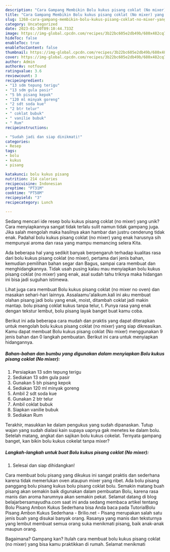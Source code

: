 ```yaml
---
description: "Cara Gampang Membikin Bolu kukus pisang coklat (No mixer) yang Lezat Sekali"
title: "Cara Gampang Membikin Bolu kukus pisang coklat (No mixer) yang Lezat Sekali"
slug: 1268-cara-gampang-membikin-bolu-kukus-pisang-coklat-no-mixer-yang-lezat-sekali
category: Uncategorized
date: 2023-01-30T09:10:44.733Z
image: https://img-global.cpcdn.com/recipes/3b22bc605e2db49b/680x482cq70/bolu-kukus-pisang-coklat-no-mixer-foto-resep-utama.jpg
hideToc: false
enableToc: true
enableTocContent: false
thumbnail: https://img-global.cpcdn.com/recipes/3b22bc605e2db49b/680x482cq70/bolu-kukus-pisang-coklat-no-mixer-foto-resep-utama.jpg
cover: https://img-global.cpcdn.com/recipes/3b22bc605e2db49b/680x482cq70/bolu-kukus-pisang-coklat-no-mixer-foto-resep-utama.jpg
author: Admin
authorAv: notfound
ratingvalue: 3.6
reviewcount: 3
recipeingredient:
- "13 sdm tepung terigu"
- "13 sdm gula pasir"
- "5 bh pisang kepok"
- "120 ml minyak goreng"
- "2 sdt soda kue"
- "2 btr telur"
- " coklat bubuk"
- " vanilie bubuk"
- " Rum"
recipeinstructions:

- "Sudah jadi dan siap dinikmati!"
categories:
- Resep
tags:
- bolu
- kukus
- pisang

katakunci: bolu kukus pisang 
nutrition: 214 calories
recipecuisine: Indonesian
preptime: "PT31M"
cooktime: "PT58M"
recipeyield: "3"
recipecategory: Lunch

---
```





Sedang mencari ide resep bolu kukus pisang coklat (no mixer) yang unik? Cara menyiapkannya sangat tidak terlalu sulit namun tidak gampang juga. Jika salah mengolah maka hasilnya akan hambar dan justru cenderung tidak enak. Padahal bolu kukus pisang coklat (no mixer) yang enak harusnya sih mempunyai aroma dan rasa yang mampu memancing selera Kita.





Ada beberapa hal yang sedikit banyak berpengaruh terhadap kualitas rasa dari bolu kukus pisang coklat (no mixer), pertama dari jenis bahan, kemudian pemilihan bahan segar dan Bagus, sampai cara membuat dan menghidangkannya. Tidak usah pusing kalau mau menyiapkan bolu kukus pisang coklat (no mixer) yang enak,      asal sudah tahu triknya maka hidangan ini bisa jadi suguhan istimewa.














Lihat juga cara membuat Bolu kukus pisang coklat (no mixer no oven) dan masakan sehari-hari lainnya. Assalaamu&#39;alaikum.kali ini aku membuat olahan pisang jadi bolu yang enak, moist, ditambah coklat jadi makin mantap. bolu pisang coklat kukus tanpa telur, t. Punya rasa yang enak dengan tekstur lembut, bolu pisang layak banget buat kamu coba.






Berikut ini ada beberapa cara mudah dan praktis yang dapat diterapkan untuk mengolah bolu kukus pisang coklat (no mixer) yang siap dikreasikan. Kamu dapat membuat Bolu kukus pisang coklat (No mixer) menggunakan 9 jenis bahan dan 0 langkah pembuatan. Berikut ini cara untuk menyiapkan hidangannya.

<!--inarticleads1-->

##### Bahan-bahan dan bumbu yang digunakan dalam menyiapkan Bolu kukus pisang coklat (No mixer):

1. Persiapkan 13 sdm tepung terigu
1. Sediakan 13 sdm gula pasir
1. Gunakan 5 bh pisang kepok
1. Sediakan 120 ml minyak goreng
1. Ambil 2 sdt soda kue
1. Gunakan 2 btr telur
1. Ambil  coklat bubuk
1. Siapkan  vanilie bubuk
1. Sediakan  Rum


Terakhir, masukkan ke dalam pengukus yang sudah dipanaskan. Tutup wajan yang sudah dialasi kain supaya uapnya gak menetes ke dalam bolu. Setelah matang, angkat dan sajikan bolu kukus cokelat. Ternyata gampang banget, kan bikin bolu kukus cokelat tanpa mixer? 

<!--inarticleads2-->

##### Langkah-langkah untuk buat Bolu kukus pisang coklat (No mixer):


1. Selesai dan siap dihidangkan!

Cara membuat bolu pisang yang dikukus ini sangat praktis dan sederhana karena tidak memerlukan oven ataupun mixer yang ribet. Ada bolu pisang panggang bolu pisang kukus bolu pisang coklat bolu. Semakin matang buah pisang akan semakin baik digunakan dalam pembuatan Bolu, karena rasa manis dan aroma harumnya akan semakin pekat. Selamat datang di blog belajarbersamayudha.com saat ini anda sedang membaca artikel tentang Bolu Pisang Ambon Kukus Sederhana bisa Anda baca pada TutorialBolu Pisang Ambon Kukus Sederhana - Brilio.net - Pisang merupakan salah satu jenis buah yang disukai banyak orang. Rasanya yang manis dan teksturnya yang lembut membuat semua orang suka menikmati pisang, baik anak-anak maupun orang. 

Bagaimana? Gampang kan? Itulah cara membuat bolu kukus pisang coklat (no mixer) yang bisa kamu praktikkan di rumah. Selamat menikmati

